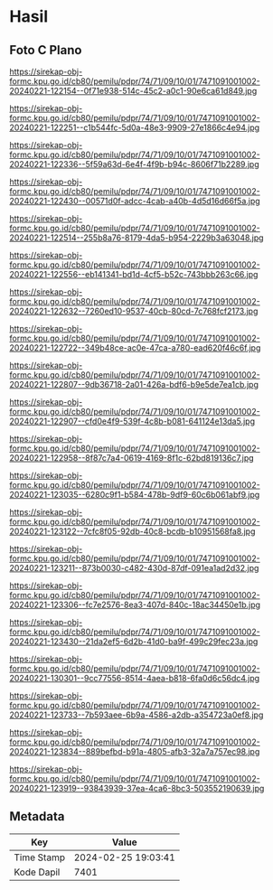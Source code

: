 # Hasil

## Foto C Plano

https://sirekap-obj-formc.kpu.go.id/cb80/pemilu/pdpr/74/71/09/10/01/7471091001002-20240221-122154--0f71e938-514c-45c2-a0c1-90e6ca61d849.jpg

https://sirekap-obj-formc.kpu.go.id/cb80/pemilu/pdpr/74/71/09/10/01/7471091001002-20240221-122251--c1b544fc-5d0a-48e3-9909-27e1866c4e94.jpg

https://sirekap-obj-formc.kpu.go.id/cb80/pemilu/pdpr/74/71/09/10/01/7471091001002-20240221-122336--5f59a63d-6e4f-4f9b-b94c-8606f71b2289.jpg

https://sirekap-obj-formc.kpu.go.id/cb80/pemilu/pdpr/74/71/09/10/01/7471091001002-20240221-122430--00571d0f-adcc-4cab-a40b-4d5d16d66f5a.jpg

https://sirekap-obj-formc.kpu.go.id/cb80/pemilu/pdpr/74/71/09/10/01/7471091001002-20240221-122514--255b8a76-8179-4da5-b954-2229b3a63048.jpg

https://sirekap-obj-formc.kpu.go.id/cb80/pemilu/pdpr/74/71/09/10/01/7471091001002-20240221-122556--eb141341-bd1d-4cf5-b52c-743bbb263c66.jpg

https://sirekap-obj-formc.kpu.go.id/cb80/pemilu/pdpr/74/71/09/10/01/7471091001002-20240221-122632--7260ed10-9537-40cb-80cd-7c768fcf2173.jpg

https://sirekap-obj-formc.kpu.go.id/cb80/pemilu/pdpr/74/71/09/10/01/7471091001002-20240221-122722--349b48ce-ac0e-47ca-a780-ead620f46c6f.jpg

https://sirekap-obj-formc.kpu.go.id/cb80/pemilu/pdpr/74/71/09/10/01/7471091001002-20240221-122807--9db36718-2a01-426a-bdf6-b9e5de7ea1cb.jpg

https://sirekap-obj-formc.kpu.go.id/cb80/pemilu/pdpr/74/71/09/10/01/7471091001002-20240221-122907--cfd0e4f9-539f-4c8b-b081-641124e13da5.jpg

https://sirekap-obj-formc.kpu.go.id/cb80/pemilu/pdpr/74/71/09/10/01/7471091001002-20240221-122958--8f87c7a4-0619-4169-8f1c-62bd819136c7.jpg

https://sirekap-obj-formc.kpu.go.id/cb80/pemilu/pdpr/74/71/09/10/01/7471091001002-20240221-123035--6280c9f1-b584-478b-9df9-60c6b061abf9.jpg

https://sirekap-obj-formc.kpu.go.id/cb80/pemilu/pdpr/74/71/09/10/01/7471091001002-20240221-123122--7cfc8f05-92db-40c8-bcdb-b10951568fa8.jpg

https://sirekap-obj-formc.kpu.go.id/cb80/pemilu/pdpr/74/71/09/10/01/7471091001002-20240221-123211--873b0030-c482-430d-87df-091ea1ad2d32.jpg

https://sirekap-obj-formc.kpu.go.id/cb80/pemilu/pdpr/74/71/09/10/01/7471091001002-20240221-123306--fc7e2576-8ea3-407d-840c-18ac34450e1b.jpg

https://sirekap-obj-formc.kpu.go.id/cb80/pemilu/pdpr/74/71/09/10/01/7471091001002-20240221-123430--21da2ef5-6d2b-41d0-ba9f-499c29fec23a.jpg

https://sirekap-obj-formc.kpu.go.id/cb80/pemilu/pdpr/74/71/09/10/01/7471091001002-20240221-130301--9cc77556-8514-4aea-b818-6fa0d6c56dc4.jpg

https://sirekap-obj-formc.kpu.go.id/cb80/pemilu/pdpr/74/71/09/10/01/7471091001002-20240221-123733--7b593aee-6b9a-4586-a2db-a354723a0ef8.jpg

https://sirekap-obj-formc.kpu.go.id/cb80/pemilu/pdpr/74/71/09/10/01/7471091001002-20240221-123834--889befbd-b91a-4805-afb3-32a7a757ec98.jpg

https://sirekap-obj-formc.kpu.go.id/cb80/pemilu/pdpr/74/71/09/10/01/7471091001002-20240221-123919--93843939-37ea-4ca6-8bc3-503552190639.jpg


## Metadata

| Key        | Value               |
| ---------- | ------------------- |
| Time Stamp | 2024-02-25 19:03:41 |
| Kode Dapil | 7401                |



